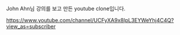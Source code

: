 John Ahn님 강의를 보고 만든 youtube clone입니다.

https://www.youtube.com/channel/UCFyXA9x8lpL3EYWeYhj4C4Q?view_as=subscriber


